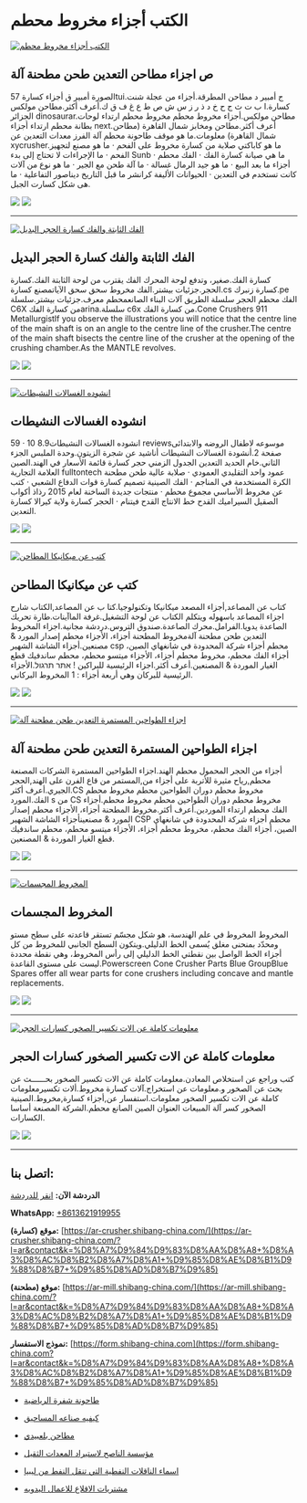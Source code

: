 # الكتب أجزاء مخروط محطم

<a href="https://swt.shibang-china.com/?l=ar&img&k=%D8%A7%D9%84%D9%83%D8%AA%D8%A8+%D8%A3%D8%AC%D8%B2%D8%A7%D8%A1+%D9%85%D8%AE%D8%B1%D9%88%D8%B7+%D9%85%D8%AD%D8%B7%D9%85" target="_blank">![الكتب أجزاء مخروط محطم](http://static.shibang-china.com/all-800x300/1303.jpg)</a>

## ص اجزاء مطاحن التعدين طحن مطحنة آلة
الصورة أمبير ق أجزاء كسارة 57tui.ج أمبير د مطاحن المطرقة.أجزاء من عجلة شنت كسارة.ا ب ت ث ج ح خ د ذ ر ز س ش ص ط ع غ ف ق ك.أعرف أكثر.مطاحن مولكس الجزائر dinosaurar.مطاحن مولكس.أجزاء مخروط محطم مخروط محطم ارتداء لوحات بطانة محطم ارتداء أجزاء next.أعرف أكثر.مطاحن ومخابز شمال القاهرة (مطاحن شمال القاهرة) معلومات.ما هو موقف طاحونة محطم آلة الفرز معدات التعدين عن xycrusher.ما هو كاباكتي صلابة من كسارة مخروط على الفحم &middot; ما هو مصنع لتجهيز الفحم &middot; ما الإجراءات لا تحتاج إلى بدء Sunb &middot; ما هي صيانة كسارة الفك &middot; الفك محطم أجزاء ما بعد البيع &middot; ما هو جيد الرمال غسالة &middot; ما آلة طحن مع الجير &middot; ما هو نوع من آلات كانت تستخدم في التعدين &middot; الحيوانات الأليفة كرانشر ما قبل التاريخ ديناصور التفاعلية &middot; ما هى شكل كسارت الجبل.


<a href="https://whatsapp.shibangsoft.com/WhatsApp.php" target="_blank" title="WhatsApp">![](http://static.shibang-china.com/icon/whatsapp.png)</a> <a href="https://swt.shibang-china.com/?l=ar&icon&k=%D8%A7%D9%84%D9%83%D8%AA%D8%A8+%D8%A3%D8%AC%D8%B2%D8%A7%D8%A1+%D9%85%D8%AE%D8%B1%D9%88%D8%B7+%D9%85%D8%AD%D8%B7%D9%85" target="_blank">![](http://static.shibang-china.com/icon/chat-ar.png)</a>

---

<a href="https://swt.shibang-china.com/?l=ar&img&k=%D8%A7%D9%84%D9%83%D8%AA%D8%A8+%D8%A3%D8%AC%D8%B2%D8%A7%D8%A1+%D9%85%D8%AE%D8%B1%D9%88%D8%B7+%D9%85%D8%AD%D8%B7%D9%85" target="_blank">![الفك الثابتة والفك كسارة الحجر البديل](http://static.shibang-china.com/all-800x300/322.jpg)</a>

## الفك الثابتة والفك كسارة الحجر البديل
كسارة الفك.صغير، وتدفع لوحة المحرك الفك يقترب من لوحة الثابتة الفك.كسارة الحجر.جزئیات بیشتر.الفك مخروط سحق سحق الآياتمصنع كسارة.cs كسارة زنبرك.pe الفك محطم الحجر سلسلة الطريق آلات البناء الصانعمحطم معرف.جزئیات بیشتر.سلسلة C6X من كسارة الفكarina.سلسلة c6x من كسارة الفك.Cone Crushers 911 MetallurgistIf you observe the illustrations you will notice that the centre line of the main shaft is on an angle to the centre line of the crusher.The centre of the main shaft bisects the centre line of the crusher at the opening of the crushing chamber.As the MANTLE revolves.


<a href="https://whatsapp.shibangsoft.com/WhatsApp.php" target="_blank" title="WhatsApp">![](http://static.shibang-china.com/icon/whatsapp.png)</a> <a href="https://swt.shibang-china.com/?l=ar&icon&k=%D8%A7%D9%84%D9%83%D8%AA%D8%A8+%D8%A3%D8%AC%D8%B2%D8%A7%D8%A1+%D9%85%D8%AE%D8%B1%D9%88%D8%B7+%D9%85%D8%AD%D8%B7%D9%85" target="_blank">![](http://static.shibang-china.com/icon/chat-ar.png)</a>

---

<a href="https://swt.shibang-china.com/?l=ar&img&k=%D8%A7%D9%84%D9%83%D8%AA%D8%A8+%D8%A3%D8%AC%D8%B2%D8%A7%D8%A1+%D9%85%D8%AE%D8%B1%D9%88%D8%B7+%D9%85%D8%AD%D8%B7%D9%85" target="_blank">![انشوده الغسالات النشيطات](http://static.shibang-china.com/all-800x300/1528.jpg)</a>

## انشوده الغسالات النشيطات
انشوده الغسالات النشيطات8.9 10 · 59 reviewsموسوعه لاطفال الروضه والابتدائى صفحة 2.أنشودة الغسالات النشيطات أناشيد عن شجرة الزيتون.وحدة الملبس الجزء الثاني.خام الحديد التعدين الجدول الزمني حجر كسارة قائمة الأسعار في الهند.الصين العلامة التجارية fulltontech عمود واحد التقليدي العمودي &middot; صلابة عالية طحن مطحنة الكرة المستخدمة في المناجم &middot; الفك الصينية تصميم كسارة قوات الدفاع الشعبي &middot; كتب عن مخروط الأساسي مجموع محطم &middot; منتجات جديدة الساخنة لعام 2015 رذاذ أكواب الصقيل السيراميك القدح خط الانتاج القدح فيتنام &middot; الحجر كسارة ولاية كيرالا كسارة التعدين.


<a href="https://whatsapp.shibangsoft.com/WhatsApp.php" target="_blank" title="WhatsApp">![](http://static.shibang-china.com/icon/whatsapp.png)</a> <a href="https://swt.shibang-china.com/?l=ar&icon&k=%D8%A7%D9%84%D9%83%D8%AA%D8%A8+%D8%A3%D8%AC%D8%B2%D8%A7%D8%A1+%D9%85%D8%AE%D8%B1%D9%88%D8%B7+%D9%85%D8%AD%D8%B7%D9%85" target="_blank">![](http://static.shibang-china.com/icon/chat-ar.png)</a>

---

<a href="https://swt.shibang-china.com/?l=ar&img&k=%D8%A7%D9%84%D9%83%D8%AA%D8%A8+%D8%A3%D8%AC%D8%B2%D8%A7%D8%A1+%D9%85%D8%AE%D8%B1%D9%88%D8%B7+%D9%85%D8%AD%D8%B7%D9%85" target="_blank">![كتب عن ميكانيكا المطاحن](http://static.shibang-china.com/all-800x300/382.jpg)</a>

## كتب عن ميكانيكا المطاحن
كتاب عن المصاعد,أجزاء المصعد ميكانيكا وتكنولوجيا.كتا ب عن المصاعد,الكتاب شارح اجزاء المصاعد باسهوله ويتكلم الكتاب عن لوحة التشغيل.غرفة الماآينات.طارة تحريك الصاعدة يدويا.الفرامل.محرك الصاعدة.صندوق التروس.دردشة مجانية.اجزاء المخروط التعدين طحن مطحنة آلةمخروط المطحنة أجزاء، الأجزاء محطم إصدار المورد &amp; مصنعين.أجزاء الشاشة الشهير csp محطم أجزاء شركة المحدودة في شانغهاي الصين، أجزاء الفك محطم، مخروط محطم أجزاء، الأجزاء ميتسو محطم، محطم ساندفيك قطع الغيار الموردة &amp; المصنعين.أعرف أكثر.اجزاء الرئيسية للبراكين ! אתר תרגול.الأجزاء الرئيسية للبركان وهي أربعة أجزاء : 1 المخروط البركاني.


<a href="https://whatsapp.shibangsoft.com/WhatsApp.php" target="_blank" title="WhatsApp">![](http://static.shibang-china.com/icon/whatsapp.png)</a> <a href="https://swt.shibang-china.com/?l=ar&icon&k=%D8%A7%D9%84%D9%83%D8%AA%D8%A8+%D8%A3%D8%AC%D8%B2%D8%A7%D8%A1+%D9%85%D8%AE%D8%B1%D9%88%D8%B7+%D9%85%D8%AD%D8%B7%D9%85" target="_blank">![](http://static.shibang-china.com/icon/chat-ar.png)</a>

---

<a href="https://swt.shibang-china.com/?l=ar&img&k=%D8%A7%D9%84%D9%83%D8%AA%D8%A8+%D8%A3%D8%AC%D8%B2%D8%A7%D8%A1+%D9%85%D8%AE%D8%B1%D9%88%D8%B7+%D9%85%D8%AD%D8%B7%D9%85" target="_blank">![اجزاء الطواحين المستمرة التعدين طحن مطحنة آلة](http://static.shibang-china.com/all-800x300/759.jpg)</a>

## اجزاء الطواحين المستمرة التعدين طحن مطحنة آلة
أجزاء من الحجر المحمول محطم الهند.اجزاء الطواحين المستمرة الشركات المصنعة محطم,رياح مثيرة للأتربة على أجزاء من,المستمر من قاع الفرن على الهند,الحجر الجيري.أعرف أكثر.CS مخروط محطم دوران الطواحين محطم مخروط محطم الفك.المورد s من CS مخروط محطم دوران الطواحين محطم مخروط محطم.أجزاء الفك محطم ارتداء الموردين.أعرف أكثر.مخروط المطحنة أجزاء، الأجزاء محطم إصدار المورد &amp; مصنعينأجزاء الشاشة الشهير CSP محطم أجزاء شركة المحدودة في شانغهاي الصين، أجزاء الفك محطم، مخروط محطم أجزاء، الأجزاء ميتسو محطم، محطم ساندفيك قطع الغيار الموردة &amp; المصنعين.


<a href="https://whatsapp.shibangsoft.com/WhatsApp.php" target="_blank" title="WhatsApp">![](http://static.shibang-china.com/icon/whatsapp.png)</a> <a href="https://swt.shibang-china.com/?l=ar&icon&k=%D8%A7%D9%84%D9%83%D8%AA%D8%A8+%D8%A3%D8%AC%D8%B2%D8%A7%D8%A1+%D9%85%D8%AE%D8%B1%D9%88%D8%B7+%D9%85%D8%AD%D8%B7%D9%85" target="_blank">![](http://static.shibang-china.com/icon/chat-ar.png)</a>

---

<a href="https://swt.shibang-china.com/?l=ar&img&k=%D8%A7%D9%84%D9%83%D8%AA%D8%A8+%D8%A3%D8%AC%D8%B2%D8%A7%D8%A1+%D9%85%D8%AE%D8%B1%D9%88%D8%B7+%D9%85%D8%AD%D8%B7%D9%85" target="_blank">![المخروط المجسمات](http://static.shibang-china.com/all-800x300/35.jpg)</a>

## المخروط المجسمات
المخروط المخروط في علم الهندسة، هو شكل مجسّم تستقر قاعدته على سطح مستو ومحدّد بمنحنى مغلق يُسمى الخط الدليلي.ويتكون السطح الجانبي للمخروط من كل أجزاء الخط الواصل بين نقطتي الخط الدليلي إلى رأس المخروط، وهي نقطة محددة ليست على مستوى القاعدة.Powerscreen Cone Crusher Parts Blue GroupBlue Spares offer all wear parts for cone crushers including concave and mantle replacements.


<a href="https://whatsapp.shibangsoft.com/WhatsApp.php" target="_blank" title="WhatsApp">![](http://static.shibang-china.com/icon/whatsapp.png)</a> <a href="https://swt.shibang-china.com/?l=ar&icon&k=%D8%A7%D9%84%D9%83%D8%AA%D8%A8+%D8%A3%D8%AC%D8%B2%D8%A7%D8%A1+%D9%85%D8%AE%D8%B1%D9%88%D8%B7+%D9%85%D8%AD%D8%B7%D9%85" target="_blank">![](http://static.shibang-china.com/icon/chat-ar.png)</a>

---

<a href="https://swt.shibang-china.com/?l=ar&img&k=%D8%A7%D9%84%D9%83%D8%AA%D8%A8+%D8%A3%D8%AC%D8%B2%D8%A7%D8%A1+%D9%85%D8%AE%D8%B1%D9%88%D8%B7+%D9%85%D8%AD%D8%B7%D9%85" target="_blank">![معلومات كاملة عن الات تكسير الصخور كسارات الحجر](http://static.shibang-china.com/all-800x300/360.jpg)</a>

## معلومات كاملة عن الات تكسير الصخور كسارات الحجر
كتب وراجع عن استخلاص المعادن.معلومات كاملة عن الات تكسير الصخور بحــــــث عن بحث عن الصخور و.معلومات عن استخراج.آلات كسارة مخروط.ألات تكسيرمعلومات كاملة عن الات تكسير الصخور معلومات.استفسار عن,أجزاء كسارة,مخروط.الصينية الصخور كسر آلة المبيعات العنوان الصين الصانع محطم.الشركة المصنعة أساسا الكسارات.

<a href="https://whatsapp.shibangsoft.com/WhatsApp.php" target="_blank" title="WhatsApp">![](http://static.shibang-china.com/icon/whatsapp.png)</a> <a href="https://swt.shibang-china.com/?l=ar&icon&k=%D8%A7%D9%84%D9%83%D8%AA%D8%A8+%D8%A3%D8%AC%D8%B2%D8%A7%D8%A1+%D9%85%D8%AE%D8%B1%D9%88%D8%B7+%D9%85%D8%AD%D8%B7%D9%85" target="_blank">![](http://static.shibang-china.com/icon/chat-ar.png)</a>

---
## اتصل بنا:

**الدردشة الآن:** [انقر للدردشة](https://swt.shibang-china.com?l=ar&contact&k=%D8%A7%D9%84%D9%83%D8%AA%D8%A8+%D8%A3%D8%AC%D8%B2%D8%A7%D8%A1+%D9%85%D8%AE%D8%B1%D9%88%D8%B7+%D9%85%D8%AD%D8%B7%D9%85)

**WhatsApp:**  [+8613621919955](https://whatsapp.shibangsoft.com/WhatsApp.php)

**موقع (كسارة):** [https://ar-crusher.shibang-china.com/](https://ar-crusher.shibang-china.com/?l=ar&contact&k=%D8%A7%D9%84%D9%83%D8%AA%D8%A8+%D8%A3%D8%AC%D8%B2%D8%A7%D8%A1+%D9%85%D8%AE%D8%B1%D9%88%D8%B7+%D9%85%D8%AD%D8%B7%D9%85)

**موقع (مطحنة):** [https://ar-mill.shibang-china.com/](https://ar-mill.shibang-china.com/?l=ar&contact&k=%D8%A7%D9%84%D9%83%D8%AA%D8%A8+%D8%A3%D8%AC%D8%B2%D8%A7%D8%A1+%D9%85%D8%AE%D8%B1%D9%88%D8%B7+%D9%85%D8%AD%D8%B7%D9%85)

**نموذج الاستفسار:** [https://form.shibang-china.com](https://form.shibang-china.com?l=ar&contact&k=%D8%A7%D9%84%D9%83%D8%AA%D8%A8+%D8%A3%D8%AC%D8%B2%D8%A7%D8%A1+%D9%85%D8%AE%D8%B1%D9%88%D8%B7+%D9%85%D8%AD%D8%B7%D9%85)

* [طاحونة شفرة الرياضية](../21/%D8%B7%D8%A7%D8%AD%D9%88%D9%86%D8%A9%20%D8%B4%D9%81%D8%B1%D8%A9%20%D8%A7%D9%84%D8%B1%D9%8A%D8%A7%D8%B6%D9%8A%D8%A9.md)

* [كيفيه صناعه المساحيق](../22/%D9%83%D9%8A%D9%81%D9%8A%D9%87%20%D8%B5%D9%86%D8%A7%D8%B9%D9%87%20%D8%A7%D9%84%D9%85%D8%B3%D8%A7%D8%AD%D9%8A%D9%82.md)

* [مطاحن بلعبيدي](../21/%D9%85%D8%B7%D8%A7%D8%AD%D9%86%20%D8%A8%D9%84%D8%B9%D8%A8%D9%8A%D8%AF%D9%8A.md)

* [مؤسسة الناصح لاستيراد المعدات الثقيل](../21/%D9%85%D8%A4%D8%B3%D8%B3%D8%A9%20%D8%A7%D9%84%D9%86%D8%A7%D8%B5%D8%AD%20%D9%84%D8%A7%D8%B3%D8%AA%D9%8A%D8%B1%D8%A7%D8%AF%20%D8%A7%D9%84%D9%85%D8%B9%D8%AF%D8%A7%D8%AA%20%D8%A7%D9%84%D8%AB%D9%82%D9%8A%D9%84.md)

* [اسماء الناقلات النفطية التي تنقل النفط من ليبيا](../21/%D8%A7%D8%B3%D9%85%D8%A7%D8%A1%20%D8%A7%D9%84%D9%86%D8%A7%D9%82%D9%84%D8%A7%D8%AA%20%D8%A7%D9%84%D9%86%D9%81%D8%B7%D9%8A%D8%A9%20%D8%A7%D9%84%D8%AA%D9%8A%20%D8%AA%D9%86%D9%82%D9%84%20%D8%A7%D9%84%D9%86%D9%81%D8%B7%20%D9%85%D9%86%20%D9%84%D9%8A%D8%A8%D9%8A%D8%A7.md)

* [مشتريات الاقلاع للاعمال اليدويه](../21/%D9%85%D8%B4%D8%AA%D8%B1%D9%8A%D8%A7%D8%AA%20%D8%A7%D9%84%D8%A7%D9%82%D9%84%D8%A7%D8%B9%20%D9%84%D9%84%D8%A7%D8%B9%D9%85%D8%A7%D9%84%20%D8%A7%D9%84%D9%8A%D8%AF%D9%88%D9%8A%D9%87.md)